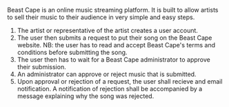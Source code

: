 Beast Cape is an online music streaming platform. It is built to allow artists to sell their music to their audience in very simple and easy steps.

1. The artist or representative of the artist creates a user account.
2. The user then submits a request to put their song on the Beast Cape website.
	NB: the user has to read and accept Beast Cape's terms and conditions before submitting the song.
3. The user then has to wait for a Beast Cape administrator to approve their submission.
4. An administrator can approve or reject music that is submitted.
5. Upon approval or rejection of a request, the user shall recieve and email notification. A notification
of rejection shall be accompanied by a message explaining why the song was rejected.